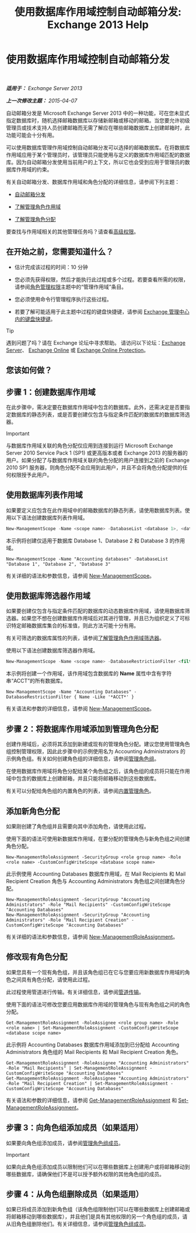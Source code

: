 ﻿---
title: '使用数据库作用域控制自动邮箱分发: Exchange 2013 Help'
TOCTitle: 使用数据库作用域控制自动邮箱分发
ms:assetid: 8eaff177-2251-4c8b-8570-c91a77d0a6fc
ms:mtpsurl: https://technet.microsoft.com/zh-cn/library/Ff628332(v=EXCHG.150)
ms:contentKeyID: 50491015
ms.date: 01/11/2018
mtps_version: v=EXCHG.150
ms.translationtype: HT
---

# 使用数据库作用域控制自动邮箱分发

 

_**适用于：** Exchange Server 2013_

_**上一次修改主题：** 2015-04-07_

自动邮箱分发是 Microsoft Exchange Server 2013 中的一种功能，可在您未显式指定数据库时，随机选择邮箱数据库以存储新邮箱或移动的邮箱。当您要允许初级管理员或技术支持人员创建邮箱而无需了解应在哪些邮箱数据库上创建邮箱时，此功能可能会十分有用。

可以使用数据库管理作用域控制自动邮箱分发可以选择的邮箱数据库。在将数据库作用域应用于某个管理员时，该管理员只能使用与定义的数据库作用域匹配的数据库。因为自动邮箱分发使用当前用户的上下文，所以它也会受到应用于管理员的数据库作用域的约束。

有关自动邮箱分发、数据库作用域和角色分配的详细信息，请参阅下列主题：

  - [自动邮箱分发](automatic-mailbox-distribution-exchange-2013-help.md)

  - [了解管理角色作用域](understanding-management-role-scopes-exchange-2013-help.md)

  - [了解管理角色分配](understanding-management-role-assignments-exchange-2013-help.md)

要查找与作用域相关的其他管理任务吗？请查看[高级权限](advanced-permissions-exchange-2013-help.md)。

## 在开始之前，您需要知道什么？

  - 估计完成该过程的时间：10 分钟

  - 您必须先获得权限，然后才能执行此过程或多个过程。若要查看所需的权限，请参阅[角色管理权限](role-management-permissions-exchange-2013-help.md)主题中的“管理作用域”条目。

  - 您必须使用命令行管理程序执行这些过程。

  - 若要了解可能适用于此主题中过程的键盘快捷键，请参阅 [Exchange 管理中心内的键盘快捷键](keyboard-shortcuts-in-the-exchange-admin-center-exchange-online-protection-help.md)。

> [!TIP]  
> 遇到问题了吗？请在 Exchange 论坛中寻求帮助。 请访问以下论坛：<a href="https://go.microsoft.com/fwlink/p/?linkid=60612">Exchange Server</a>、 <a href="https://go.microsoft.com/fwlink/p/?linkid=267542">Exchange Online</a> 或 <a href="https://go.microsoft.com/fwlink/p/?linkid=285351">Exchange Online Protection</a>。


## 您该如何做？

## 步骤 1：创建数据库作用域

在此步骤中，需决定要在数据库作用域中包含的数据库。此外，还需决定是否要指定数据库的静态列表，或是否要创建仅包含与指定条件匹配的数据库的数据库筛选器。

> [!IMPORTANT]  
> 与数据库作用域关联的角色分配仅应用到连接到运行 Microsoft Exchange Server 2010 Service Pack 1 (SP1) 或更高版本或者 Exchange 2013 的服务器的用户。如果分配了与数据库作用域关联的角色分配的用户连接到之前的 Exchange 2010 SP1 服务器，则角色分配不会应用到此用户，并且不会将角色分配提供的任何权限授予此用户。


## 使用数据库列表作用域

如果要定义应包含在此作用域中的邮箱数据库的静态列表，请使用数据库列表。使用以下语法创建数据库列表作用域。

```powershell
New-ManagementScope -Name <scope name> -DatabaseList <database 1>, <database 2...>
```

本示例将创建仅适用于数据库 Database 1、Database 2 和 Database 3 的作用域。

    New-ManagementScope -Name "Accounting databases" -DatabaseList "Database 1", "Database 2", "Database 3"

有关详细的语法和参数信息，请参阅 [New-ManagementScope](https://technet.microsoft.com/zh-cn/library/dd335137\(v=exchg.150\))。

## 使用数据库筛选器作用域

如果要创建仅包含与指定条件匹配的数据库的动态数据库作用域，请使用数据库筛选器。如果您不想在创建数据库作用域后对其进行管理，并且已为组织定义了可标识特定邮箱数据库集合的标准值，则此方法可能十分有用。

有关可筛选的数据库属性的列表，请参阅[了解管理角色作用域筛选器](understanding-management-role-scope-filters-exchange-2013-help.md)。

使用以下语法创建数据库筛选器作用域。

```powershell
New-ManagementScope -Name <scope name> -DatabaseRestrictionFilter <filter query>
```

本示例将创建一个作用域，该作用域包含数据库的 **Name** 属性中含有字符串“ACCT”的所有数据库。

    New-ManagementScope -Name "Accounting Databases" -DatabaseRestrictionFilter { Name -Like '*ACCT*' }

有关语法和参数的详细信息，请参阅 [New-ManagementScope](https://technet.microsoft.com/zh-cn/library/dd335137\(v=exchg.150\))。

## 步骤 2：将数据库作用域添加到管理角色分配

创建作用域后，必须将其添加到新建或现有的管理角色分配。建议您使用管理角色组控制管理权限，因此此步骤中的示例使用名为 Accounting Administrators 的示例角色组。有关如何创建角色组的详细信息，请参阅[管理角色组](manage-role-groups-exchange-2013-help.md)。

在使用数据库作用域将角色分配给某个角色组之后，该角色组的成员将只能在作用域中包含的数据库上创建邮箱，并且只能将邮箱移动到这些数据库。

有关可以分配给角色组的内置角色的列表，请参阅[内置管理角色](built-in-management-roles-exchange-2013-help.md)。

## 添加新角色分配

如果刚创建了角色组并且需要向其中添加角色，请使用此过程。

使用下面的语法可使用新数据库作用域，在要分配的管理角色与新角色组之间创建角色分配。

    New-ManagementRoleAssignment -SecurityGroup <role group name> -Role <role name> -CustomConfigWriteScope <database scope name>

此示例使用 Accounting Databases 数据库作用域，在 Mail Recipients 和 Mail Recipient Creation 角色与 Accounting Administrators 角色组之间创建角色分配。

    New-ManagementRoleAssignment -SecurityGroup "Accounting Administrators" -Role "Mail Recipients" -CustomConfigWriteScope "Accounting Databases"
    New-ManagementRoleAssignment -SecurityGroup "Accounting Administrators" -Role "Mail Recipient Creation" -CustomConfigWriteScope "Accounting Databases"

有关详细的语法和参数信息，请参阅 [New-ManagementRoleAssignment](https://technet.microsoft.com/zh-cn/library/dd335193\(v=exchg.150\))。

## 修改现有角色分配

如果您具有一个现有角色组，并且该角色组已在它与您要应用新数据库作用域的角色之间具有角色分配，请使用此过程。

此过程使用管道进行传输。有关详细信息，请参阅[管道传输](https://technet.microsoft.com/zh-cn/library/aa998260\(v=exchg.150\))。

使用下面的语法可修改您要应用数据库作用域的管理角色与现有角色组之间的角色分配。

    Get-ManagementRoleAssignment -RoleAssignee <role group name> -Role <role name> | Set-ManagementRoleAssignment -CustomConfigWriteScope <database scope name>

此示例将 Accounting Databases 数据库作用域添加到已分配给 Accounting Administrators 角色组的 Mail Recipients 和 Mail Recipient Creation 角色。

    Get-ManagementRoleAssignment -RoleAssignee "Accounting Administrators" -Role "Mail Recipients" | Set-ManagementRoleAssignment -CustomConfigWriteScope "Accounting Databases"
    Get-ManagementRoleAssignment -RoleAssignee "Accounting Administrators" -Role "Mail Recipient Creation" | Set-ManagementRoleAssignment -CustomConfigWriteScope "Accounting Databases"

有关语法和参数的详细信息，请参阅 [Get-ManagementRoleAssignment](https://technet.microsoft.com/zh-cn/library/dd351024\(v=exchg.150\)) 和 [Set-ManagementRoleAssignment](https://technet.microsoft.com/zh-cn/library/dd335173\(v=exchg.150\))。

## 步骤 3：向角色组添加成员（如果适用）

如果要向角色组添加成员，请参阅[管理角色组成员](manage-role-group-members-exchange-2013-help.md)。

> [!IMPORTANT]  
> 如果向此角色组添加成员以限制他们可以在哪些数据库上创建用户或将邮箱移动到哪些数据库，请确保他们不是可以授予额外权限的其他角色组的成员。


## 步骤 4：从角色组删除成员（如果适用）

如果已将成员添加到新角色组（该角色组限制他们可以在哪些数据库上创建邮箱或将邮箱移动到哪些数据库），并且他们是具有其他权限的另一个角色组的成员，请从旧角色组删除他们。有关详细信息，请参阅[管理角色组成员](manage-role-group-members-exchange-2013-help.md)。

